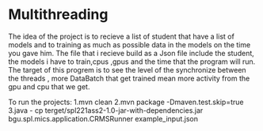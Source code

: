 # Multithreading

The idea of the project is to recieve a list of student that have a list of models and to training as much as possible data in the models on the time you gave him.
The file that i recieve build as a Json file include the student, the models i have to train,cpus ,gpus and the time that the program will run.
The target of this progrem is to see the level of the synchronize between the threads , more DataBatch that get trained mean more activity from the gpu and cpu that we get.

To run the projects:
1.mvn clean
2.mvn package -Dmaven.test.skip=true
3.java - cp terget/spl221ass2-1.0-jar-with-dependencies.jar bgu.spl.mics.application.CRMSRunner example_input.json

